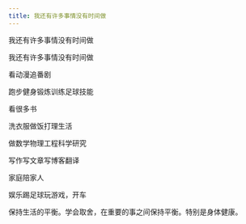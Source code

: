 ```yaml
---
title: 我还有许多事情没有时间做
---
```

我还有许多事情没有时间做

我还有许多事情没有时间做

看动漫追番剧

跑步健身锻炼训练足球技能

看很多书

洗衣服做饭打理生活

做数学物理工程科学研究

写作写文章写博客翻译

家庭陪家人

娱乐踢足球玩游戏，开车

保持生活的平衡。学会取舍，在重要的事之间保持平衡。特别是身体健康。
